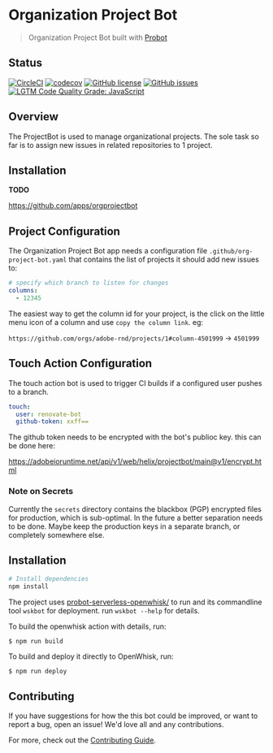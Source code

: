 # Organization Project Bot

> Organization Project Bot built with [Probot](https://probot.github.io)

## Status
[![CircleCI](https://circleci.com/gh/adobe-rnd/project-bot.svg?style=svg&circle-token=881af8825a77a2c88922d86d8fd6decd9047f27a)](https://circleci.com/gh/adobe-rnd/project-bot)
[![codecov](https://img.shields.io/codecov/c/github/adobe-rnd/project-bot.svg)](https://codecov.io/gh/adobe-rnd/project-bot)
[![GitHub license](https://img.shields.io/github/license/adobe-rnd/project-bot.svg)](https://github.com/adobe-rnd/project-bot/blob/main/LICENSE.txt)
[![GitHub issues](https://img.shields.io/github/issues/adobe-rnd/project-bot.svg)](https://github.com/adobe-rnd/project-bot/issues)
[![LGTM Code Quality Grade: JavaScript](https://img.shields.io/lgtm/grade/javascript/g/adobe-rnd/project-bot.svg?logo=lgtm&logoWidth=18)](https://lgtm.com/projects/g/adobe-rnd/project-bot)

## Overview

The ProjectBot is used to manage organizational projects.
The sole task so far is to assign new issues in related repositories to 1 project.

## Installation

**TODO** 

https://github.com/apps/orgprojectbot

## Project Configuration

The Organization Project Bot app needs a configuration file `.github/org-project-bot.yaml` that contains the 
list of projects it should add new issues to:

```yaml
# specify which branch to listen for changes
columns:
  - 12345
```

The easiest way to get the column id for your project, is the click on the little menu icon of a
column and use `copy the column link`. eg:

`https://github.com/orgs/adobe-rnd/projects/1#column-4501999` -> `4501999`

## Touch Action Configuration

The touch action bot is used to trigger CI builds if a configured user pushes to a branch.

```yaml
touch:
  user: renovate-bot
  github-token: xxff==
```

The github token needs to be encrypted with the bot's publioc key. this can be done here:

https://adobeioruntime.net/api/v1/web/helix/projectbot/main@v1/encrypt.html

### Note on Secrets

Currently the `secrets` directory contains the blackbox (PGP) encrypted files for production,
which is sub-optimal. In the future a better separation needs to be done. Maybe keep the production
keys in a separate branch, or completely somewhere else.

## Installation

```bash
# Install dependencies
npm install
```

The project uses [probot-serverless-openwhisk/](https://github.com/test-user/probot-serverless-openwhisk/) to
run and its commandline tool `wskbot` for deployment. run `wskbot --help` for details.

To build the openwhisk action with details, run:

```
$ npm run build
```

To build and deploy it directly to OpenWhisk, run:

```
$ npm run deploy
```


## Contributing

If you have suggestions for how the this bot could be improved, or want to report a bug, open an issue! We'd love all and any contributions.

For more, check out the [Contributing Guide](CONTRIBUTING.md).

